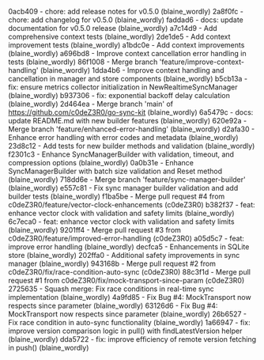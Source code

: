 0acb409 - chore: add release notes for v0.5.0 (blaine_wordly)
2a8f0fc - chore: add changelog for v0.5.0 (blaine_wordly)
faddad6 - docs: update documentation for v0.5.0 release (blaine_wordly)
a7c14d9 - Add comprehensive context tests (blaine_wordly)
2de1de5 - Add context improvement tests (blaine_wordly)
a1bdc0e - Add context improvements (blaine_wordly)
a696bd8 - Improve context cancellation error handling in tests (blaine_wordly)
86f1008 - Merge branch 'feature/improve-context-handling' (blaine_wordly)
1dda4b6 - Improve context handling and cancellation in manager and store components (blaine_wordly)
b5cb13a - fix: ensure metrics collector initialization in NewRealtimeSyncManager (blaine_wordly)
b937306 - fix: exponential backoff delay calculation (blaine_wordly)
2d464ea - Merge branch 'main' of https://github.com/c0deZ3R0/go-sync-kit (blaine_wordly)
6a5479c - docs: update README.md with new builder features (blaine_wordly)
620e92a - Merge branch 'feature/enhanced-error-handling' (blaine_wordly)
d2afa30 - Enhance error handling with error codes and metadata (blaine_wordly)
23d8c12 - Add tests for new builder methods and validation (blaine_wordly)
f2301c3 - Enhance SyncManagerBuilder with validation, timeout, and compression options (blaine_wordly)
0a0b31e - Enhance SyncManagerBuilder with batch size validation and Reset method (blaine_wordly)
718dd6e - Merge branch 'feature/sync-manager-builder' (blaine_wordly)
e557c81 - Fix sync manager builder validation and add builder tests (blaine_wordly)
f1ba5be - Merge pull request #4 from c0deZ3R0/feature/vector-clock-enhancements (c0deZ3R0)
b382f37 - feat: enhance vector clock with validation and safety limits (blaine_wordly)
6c7eca0 - feat: enhance vector clock with validation and safety limits (blaine_wordly)
9201ff4 - Merge pull request #3 from c0deZ3R0/feature/improved-error-handling (c0deZ3R0)
a05d5c7 - feat: improve error handling (blaine_wordly)
decfca5 - Enhancements in SQLite store (blaine_wordly)
202ffa0 - Additional safety improvements in sync manager (blaine_wordly)
943168b - Merge pull request #2 from c0deZ3R0/fix/race-condition-auto-sync (c0deZ3R0)
88c3f1d - Merge pull request #1 from c0deZ3R0/fix/mock-transport-since-param (c0deZ3R0)
2725635 - Squash merge: Fix race conditions in real-time sync implementation (blaine_wordly)
4a9fd85 - Fix Bug #4: MockTransport now respects since parameter (blaine_wordly)
63126d6 - Fix Bug #4: MockTransport now respects since parameter (blaine_wordly)
26b6527 - Fix race condition in auto-sync functionality (blaine_wordly)
1a66947 - fix: improve version comparison logic in pull() with findLatestVersion helper (blaine_wordly)
dda5722 - fix: improve efficiency of remote version fetching in push() (blaine_wordly)